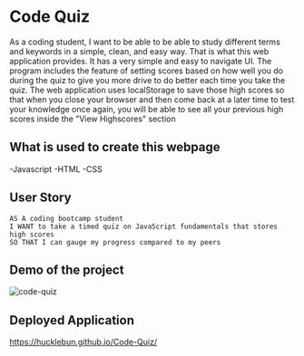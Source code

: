 # Code Quiz
As a coding student, I want to be able to be able to study different terms and keywords in a simple, clean, and easy way. That is what this web application provides. It has a very simple and easy to navigate UI. The program includes the feature of setting scores based on how well you do during the quiz to give you more drive to do better each time you take the quiz. The web application uses localStorage to save those high scores so that when you close your browser and then come back at a later time to test your knowledge once again, you will be able to see all your previous high scores inside the "View Highscores" section

## What is used to create this webpage
-Javascript
-HTML
-CSS

## User Story
```
AS A coding bootcamp student
I WANT to take a timed quiz on JavaScript fundamentals that stores high scores
SO THAT I can gauge my progress compared to my peers
```
## Demo of the project
![code-quiz](https://user-images.githubusercontent.com/62036600/130985616-4560895b-035a-4d44-b88f-04bf01669878.gif)

## Deployed Application
https://hucklebun.github.io/Code-Quiz/
